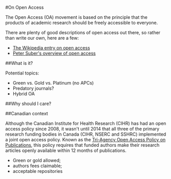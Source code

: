 #On Open Access

The Open Access (OA) movement is based on the principle that the products of academic research should be freely accessible to everyone. 

There are plenty of good descriptions of open access out there, so rather than write our own, here are a few:

- [The Wikipedia entry on open access](https://en.wikipedia.org/wiki/Open_access)
- [Peter Suber's overview of open access](http://legacy.earlham.edu/~peters/fos/overview.htm)

##What is it?

Potential topics:

 - Green vs. Gold vs. Platinum (no APCs)
 - Predatory journals?
 - Hybrid OA

##Why should I care? 

##Canadian context

Although the Canadian Institute for Health Research (CIHR) has had an open access policy since 2008, it wasn't until 2014 that all three of the primary research funding bodies in Canada (CIHR, NSERC and SSHRC) implemented a joint open access policy. Known as the [Tri-Agency Open Access Policy on Publications](http://www.science.gc.ca/default.asp?lang=En&n=F6765465-1), this policy requires that funded authors make their research articles openly available within 12 months of publications.

- Green or gold allowed;
- authors fees claimable;
- acceptable repositories 

